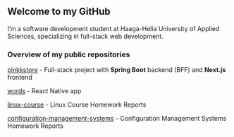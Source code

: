 ## Welcome to my GitHub

I’m a software development student at Haaga-Helia University of Applied Sciences, specializing in full-stack web development. 

### Overview of my public repositories

[pinkkstore](https://github.com/pinkkila/pinkkstore) - Full-stack project with **Spring Boot** backend (BFF) and **Next.js** frontend

[words](https://github.com/pinkkila/words) - React Native app

[linux-course](https://github.com/pinkkila/linux-course) - Linux Course Homework Reports 

[configuration-management-systems](https://github.com/pinkkila/configuration-management-systems) - Configuration Management Systems Homework Reports















